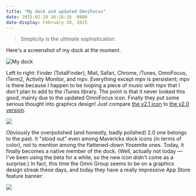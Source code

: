 ```yaml
---
title: "My dock and updated OmniFocus"
date: 2015-02-20 16:16:10 -0800
date-display: February 20, 2015
---
```


> Simplicity is the ultimate sophistication.

Here's a screenshot of my dock at the moment.

![My dock](http://i.imgur.com/EhaJw57.png "My current dock. Left to right: Finder (TotalFinder), Mail, Safari, Chrome, iTunes, OmniFocus, iTerm2, Activity Monitor, and mpv. Everything except mpv is persistent.")

Left to right: Finder (TotalFinder), Mail, Safari, Chrome, iTunes, OmniFocus, iTerm2, Activity Monitor, and mpv. Everything except mpv is persistent; mpv is there because I happen to be looping a piece of music with mpv that I don't plan to add to the iTunes library. The point is that it never looked this good, mainly due to the updated OmniFocus icon. Finally they put some serious thought into graphics design! Just compare [the v2.1 icon](https://dl.bintray.com/zmwangx/generic/omnifocus-v2.1.icns) to [the v2.0 version](https://dl.bintray.com/zmwangx/generic/omnifocus-v2.0.icns).

![](http://i.imgur.com/KeTz5wK.png)

Obviously the overpolished (and honestly, badly polished) 2.0 one belongs to the past. It "stood out" even among Mavericks dock icons (in terms of color), not to mention among the flattened-down Yosemite ones. Today, it finally becomes a native member of the dock. (Well, actually not today — I've been using the beta for a while, so the new icon didn't come as a surprise.) In fact, this time the Omni Group seems to be on a graphics design streak these days, and today they have a really impressive App Store feature banner:

![](http://i.imgur.com/tILmveQ.png)
